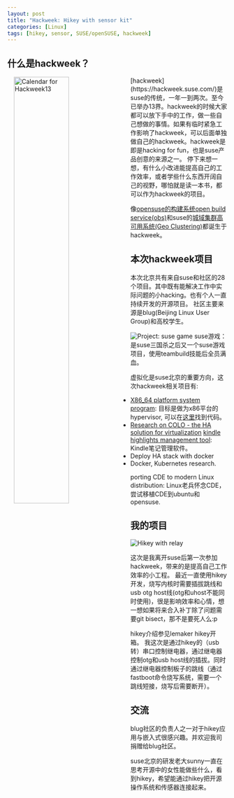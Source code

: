 ```yaml
---
layout: post
title: "Hackweek: Hikey with sensor kit"
categories: [Linux]
tags: [hikey, sensor, SUSE/openSUSE, hackweek]
---
```


什么是hackweek？
----------------
<img alt="Calendar for Hackweek13" src="{{site.url}}/public/images/hackweek13/Hackweek_calendar.jpg" width="50%" align="left" style="margin: 0px 15px">
[hackweek](https://hackweek.suse.com/)是suse的传统，一年一到两次。至今已举办13界。hackweek的时候大家都可以放下手中的工作，做一些自己想做的事情。如果有临时紧急工作影响了hackweek，可以后面单独做自己的hackweek。hackweek是即是hacking for fun，也是suse产品创意的来源之一。
停下来想一想，有什么小改进能提高自己的工作效率，或者学些什么东西开阔自己的视野，哪怕就是读一本书，都可以作为hackweek的项目。

像[opensuse的构建系统](https://build.opensuse.org/)[open build service(obs)](http://openbuildservice.org/)和suse的[城域集群高可用系统(Geo Clustering)](https://www.suse.com/products/highavailability/geo-clustering/)都诞生于hackweek。

本次hackweek项目
----------------
本次北京共有来自suse和社区的28个项目。其中既有能解决工作中实际问题的小hacking。也有个人一直持续开发的开源项目。 社区主要来源是blug(Beijing Linux User Group)和高校学生。

![Project: suse game]({{site.url}}/public/images/hackweek13/Project_suse_game.jpg)
suse游戏：是suse三国杀之后又一个suse游戏项目，使用teambuild技能后全员满血。

虚拟化是suse北京的重要方向，这次hackweek相关项目有:
*   [X86_64 platform system program](https://hackweek.suse.com/13/projects/1104): 目标是做为x86平台的hypervisor, 可以在[这里](https://github.com/wjn740/hypervisor_last)找到代码。
*   [Research on COLO - the HA solution for virtualization](https://hackweek.suse.com/13/projects/1118)
[kindle highlights management tool](https://hackweek.suse.com/13/projects/1138): Kindle笔记管理软件。
*   Deploy HA stack with docker
*   Docker, Kubernetes research.

porting CDE to modern Linux distribution: Linux老兵怀念CDE，尝试移植CDE到ubuntu和opensuse.

我的项目
--------
![Hikey with relay]({{site.url}}/public/images/hackweek13/Hikey_with_relay.jpg)

这次是我离开suse后第一次参加hackweek，带来的是提高自己工作效率的小工程。
最近一直使用hikey开发，烧写内核时需要插拔跳线和usb otg host线(otg和uhost不能同时使用)，很是影响效率和心情，想一想如果将来合入补丁除了问题需要git bisect，那不是要死人么:p

hikey介绍参见lemaker hikey开箱。
我这次是通过hikey的（usb转）串口控制继电器，通过继电器控制otg和usb host线的插拔。同时通过继电器控制板子的跳线（通过fastboot命令烧写系统，需要一个跳线短接，烧写后需要断开）。

交流
----
blug社区的负责人之一对于hikey应用与嵌入式很感兴趣。并欢迎我司捐赠给blug社区。

suse北京的研发老大sunny一直在思考开源中的女性能做些什么，看到hikey，希望能通过hikey把开源操作系统和传感器连接起来。
